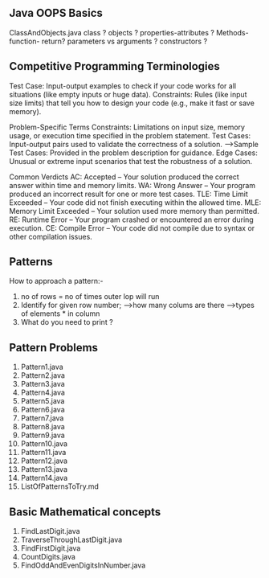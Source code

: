 ## Java OOPS Basics
ClassAndObjects.java
class ?
objects ?
properties-attributes ?
Methods-function- return?
parameters vs arguments ?
constructors ?

## Competitive Programming Terminologies
Test Case: Input-output examples to check if your code works for all situations (like empty inputs or huge data).
Constraints: Rules (like input size limits) that tell you how to design your code (e.g., make it fast or save memory).

Problem-Specific Terms
Constraints: Limitations on input size, memory usage, or execution time specified in the problem statement.
Test Cases: Input-output pairs used to validate the correctness of a solution. -->Sample Test Cases: Provided in the problem description for guidance.
Edge Cases: Unusual or extreme input scenarios that test the robustness of a solution.

Common Verdicts
AC: Accepted – Your solution produced the correct answer within time and memory limits.
WA: Wrong Answer – Your program produced an incorrect result for one or more test cases.
TLE: Time Limit Exceeded – Your code did not finish executing within the allowed time.
MLE: Memory Limit Exceeded – Your solution used more memory than permitted.
RE: Runtime Error – Your program crashed or encountered an error during execution.
CE: Compile Error – Your code did not compile due to syntax or other compilation issues.

## Patterns

How to approach a pattern:-
1. no of rows = no of times outer lop will run
2. Identify for given row number;
  -->how many colums are there 
  -->types of elements * in column 
3. What do you need to print ?

## Pattern Problems
1. Pattern1.java
2. Pattern2.java
3. Pattern3.java
4. Pattern4.java
5. Pattern5.java
6. Pattern6.java
7. Pattern7.java
8. Pattern8.java
9. Pattern9.java
10. Pattern10.java
11. Pattern11.java
12. Pattern12.java
13. Pattern13.java
14. Pattern14.java
15. ListOfPatternsToTry.md

## Basic Mathematical concepts 
1. FindLastDigit.java
2. TraverseThroughLastDigit.java
3. FindFirstDigit.java
4. CountDigits.java
5. FindOddAndEvenDigitsInNumber.java
